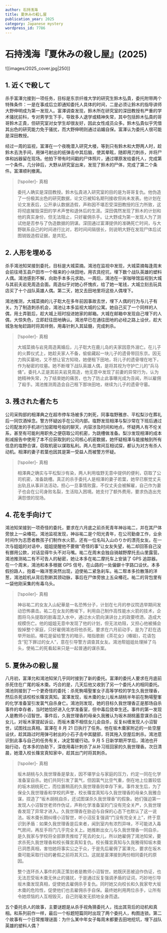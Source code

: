 ```yaml
---
author: 石持浅海
title: 夏休みの殺し屋
publication_year: 2025
category: Japanese mystery
wordpress_id: 7786
---
```


# 石持浅海『夏休みの殺し屋』(2025)

![[images/2025_cover.jpg|250]]

## 1. 近くで殺して

杀手富澤允接到一项任务，目标是东京纤维大学的研究生鈴木弘貴，委托附带两个特殊条件：一是在事成后立即通知委托人具体的时间，二是必须让鈴木的指导讲师大野伸明成为第一发现人。富澤调查发现，鈴木所在研究室的深田教授有严重的学术骚扰前科，专对男学生下手，导致多人退学或精神失常，其中包括鈴木弘貴的哥哥鈴木正貴，但研究室对女学生却很友好，因此女性成员众多。鈴木弘貴似乎凭借其出色的研究能力免于骚扰，而大野伸明则通过谄媚自保。富澤认为委托人很可能是深田教授。

经过一周的监视，富澤在一个夜晚潜入研究大楼，等到只有鈴木和大野两人时，趁鈴木去洗手间，用弹弓射出的纸弹击中其后脑，使其晕眩，随即用刀刺杀，并将尸体和凶器留在现场。他拍下带有时间戳的尸体照片，通过塚原发给委托人，完成第一个条件。几分钟后，大野从研究室出来，发现了鈴木的尸体，完成了第二个条件。富澤顺利撤离。

> [!spoiler]- 真相
> 
> 委托人确实是深田教授。鈴木弘貴进入研究室的目的是为哥哥复仇。他伪造了一份极其出色的研究数据，论文已被知名期刊接收但尚未发表。他计划在论文发表后，公开承认数据造假，声称因不堪忍受深田教授的压力所致，这将彻底摧毁深田的学术声誉和退休后的生涯。深田偶然发现了鈴木的计划和他的真实身份，但无法阻止，只好雇佣杀手。让大野成为第一发现人为了测试他是否参与了伪造数据的阴谋。深田通过富澤提供的准确死亡时间，与大野联系自己的时间进行比对，若时间间隔很长，则说明大野在发现尸体后试图销毁造假证据，是共犯。

## 2. 人形を埋める

杀手鴻池知栄接到委托，目标是大城菜摘。鴻池在监视中发现，大城菜摘每逢周末会前往埼玉县户田市一个租来的小块田地，用农具挖坑，埋下数个战队英雄的塑料人偶。鴻池感到不解，向助手本多元求助。一周后，鴻池在一家咖啡馆监视到大城与其前夫岩見周造会面。周造似乎对她心怀愧疚，给了她一笔钱，大城立刻去玩具店买了十个战队英雄人偶。第二天，她又去田地里将这些人偶埋下。

鴻池推测，大城菜摘的儿子聡大在多年前因事故去世，埋下人偶的行为与儿子有关。为了制造刺杀机会，鴻池让本多监视大城的公寓。她自己买了一个同样的人偶，用土弄脏后，趁大城上班时投进她家的邮箱。大城在邮箱中发现自己埋下的人偶，大惊失色，立即赶往田地确认。鴻池早已在通往田地的必经之路上设伏，趁大城急匆匆赶路时将其绊倒，用毒针刺入其延髓，完成刺杀。

> [!spoiler]- 真相
> 
> 大城菜摘与岩見周造离婚后，儿子聡大在鹿儿岛的夫家因意外溺亡。在儿子的火葬仪式上，她趁夫家人不备，偷偷藏起一块儿子的遗骨带回东京。因无力购买墓地，又不想让官方知晓，她便租下田地，将儿子的遗骨埋在地下，作为秘密的坟墓。她不断埋下战队英雄人偶，是将其视为守护亡儿的“兵马俑”。委托人正是其前夫岩見周造，他无意中发现了前妻的异常行为，认为她精神失常，为了结束她的痛苦，也为了防止此事曝光成为丑闻，所以雇佣了殺手。鴻池推测周造会自己租下那块田地，继续为儿子的遗骨守墓。

## 3. 残された者たち

公司采购部的相澤典之在超市停车场被多刀刺死，同事塩野雅彦、平松梨沙在葬礼后一同饮酒悼念。警方怀疑凶手在公司内部。塩野发现相澤与梨沙常在下班后通过公司配发的手机进行加密暗号般的聊天，内容涉及时间和地点，怀疑两人有不伦关系，甚至有可能利用职务之便窃取公司机密，为跳槽做准备。梨沙发现相澤的成本削减报告中使用了本不应获取到的公司核心机密数据，她怀疑相澤与能接触到所有信息的塩野合谋，窃取机密以谋取私利。两人在席间互相试探，都认为对方有杀人动机。相澤的妻子若葉也因其是第一受益人而被警方怀疑。

> [!spoiler]- 真相
> 
> 相澤典之确实与平松梨沙有染，两人利用塩野无意中提供的便利，窃取了公司机密，准备跳槽。真正的杀手委托人是相澤的妻子若葉，她早已察觉丈夫出轨且从事非法活动，担心一旦事情败露，不仅丈夫会被解雇，自己作为妻子也会在公司身败名裂，生活陷入困境。她支付了额外费用，要求伪造出充满怨恨的现场。

## 4. 花を手向けて

鴻池知栄接到一项奇怪的委托，要求在六月底之前杀死青年神谷祐二，并在其尸体旁放上一朵椿花。鴻池监视发现，神谷祐二是个阳光青年，在公司勤奋工作，业余时间作为志愿者教孩子们制作水火箭，还有一位名叫入山のりか的漂亮女友。在一次与姐姐的对话中，姐姐提醒他不要做“奇怪的事”让女友失望，祐二却回答自己没有挪用公款，对话显得牛头不对马嘴。祐二在周末会独自骑越野摩托去山里露营。鴻池推测祐二有不可告人的秘密，她让本多在祐二摩托车上安装了 GPS 追踪器。在一个周末，鴻池和本多根据 GPS 信号，在山路的一处偏僻十字路口设伏。本多假扮路人，抱着一箱洋葱突然出现，迫使祐二紧急刹车。祐二帮本多捡散落的洋葱，鴻池趁机从背后割断其颈动脉，事后在尸体旁放上五朵椿花。祐二的背包里有一袋他刚采集的有毒乌头。

> [!spoiler]- 真相
> 
> 神谷祐二的女友入山紀華是一名恐怖分子，计划在七月的参议院选举期间发动恐怖袭击。祐二在女友的教唆下，利用自己制作高性能水火箭的技术，企图将乌头提取的剧毒混入水中，通过水火箭向演讲台上的政要喷洒，造成大规模伤亡。他的姐姐无意中发现了他的计划，但无法劝阻，又担心他被捕会毁掉整个家庭，只好雇佣鴻池将他杀死。要求在六月前动手，是为了赶在选举开始前。椿花是留给警方的暗示，暗指歌剧《茶花女》(椿姫)，花语包含“犯下罪过的女人”，意在引导警方调查其女友。鴻池帮姐姐处理掉了乌头，使祐二的死看起来只是一起普通的谋杀案。

## 5. 夏休みの殺し屋

八月初，富澤允和鴻池知栄几乎同时接到了新的委托。富澤的委托人要求在月底前杀死住在广尾的坂木棗。巧合的是，几天后他又收到了另一个委托人的相同委托。鴻池则接到了一个更奇怪的委托：杀死駒場聖峯女子高等学校的学生久我世理香，然后杀死该校校长篠宮真知。富澤发现，坂木棗的女儿坂木胡桃半年前在駒場聖峯的化学准备室引发氯气自杀身亡。鴻池则发现，她的目标久我世理香正是那场自杀事件的幸存者，当时她恰好进入化学准备室，但中毒后侥幸生还。事件的第一发现人是教师小沼智世。事件后，久我世理香的母亲久我雅认为坂木胡桃蓄意谋杀自己女儿，对坂木家提起诉讼，而坂木棗不相信女儿会自杀，反复纠缠发现人小沼智世，试图找出真相。富澤在 8 月 21 日执行了任务。他在坂木棗家附近的一处空屋设伏，趁其路过时用弹弓射出的小石子击中其腿部，将其拖入空屋后刺杀。鴻池意识到此事与自己的任务有关，决定暂缓行动。9 月 5 日新学期开学后，鴻池也开始行动，在本多的协助下，深夜用毒针刺杀了从补习班回家的久我世理香。次日清晨，她潜入校长篠宮真知家中，趁其出门时将其刺杀。

> [!spoiler]- 真相
> 
> 坂木胡桃与久我世理香是挚友，因不堪学业与家庭的压力，约定一同在化学准备室自杀。她们共同引发了氯气，但因氯气比空气重，倒在地上位置较低的坂木胡桃死亡，而位置稍高的久我世理香则幸存下来。事件发生后，为了保全久我世理香和学校的声誉，校长篠宮真知与久我世理香的母亲久我雅合谋，捏造了“坂木胡桃自杀，还试图谋杀久我世理香”的假象。她们强迫第一发现人小沼智世老师作伪证，声称化学准备室的门没有完全关严，久我世理香发现了异常才进入。久我世理香在胁迫与自保的心态下也默认了这一说法。坂木棗长期纠缠小沼智世，听小沼反复强调“门没有完全关上”，终于意识到矛盾：如果久我世理香是后来者，闻到室内有浓烈异味，不可能进入毒气房间，再反手将门几乎完全关上。她推断出女儿与久我世理香一同自杀，是久我家与学校将全部罪责推给了死去的女儿，所以她雇佣了鴻池知栄，要求杀死久我世理香和校长篠宮真知复仇。校长篠宮真知与久我雅得知坂木棗已洞悉真相，害怕她将事实公之于众，于是先后雇佣了富澤允，要求在坂木棗可能采取行动的暑假之前将其灭口。这就是富澤接到两份相同委托的原因。
> 
> 整个连环杀人事件的真正策划者是教师小沼智世。她既厌恶被迫作伪证，也无法忍受坂木棗无休止的骚扰，于是通过反复强调矛盾的证词，巧妙地引导坂木棗发现真相，促使她去雇佣杀手复仇。同时她又向校长和久我家夸大坂木棗的危险性，促使他们也去雇佣杀手自保。最终她利用两位杀手，让所有令她烦恼的人互相毁灭，自己则毫发无损地全身而退。

五个委托杀人的故事，主要谜题是从杀手视角猜委托人，找出其背后的动机和真相。和系列前作一样，最后一个标题短篇同时出现了两个委托人，构图连锁。第二个故事有一个日常推理谜面：为什么某中年女子每周末都要去田地挖坑，埋下战队英雄的塑料人偶？
